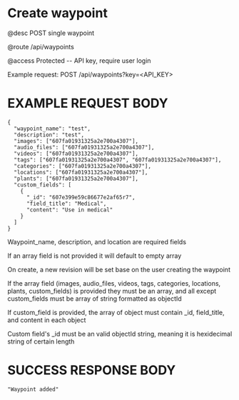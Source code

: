 # Create waypoint
@desc POST single waypoint

@route /api/waypoints

@access Protected -- API key, require user login

Example request: POST /api/waypoints?key=<API_KEY>

# EXAMPLE REQUEST BODY
```
{
  "waypoint_name": "test",
  "description": "test",
  "images": ["607fa01931325a2e700a4307"],
  "audio_files": ["607fa01931325a2e700a4307"],
  "videos": ["607fa01931325a2e700a4307"],
  "tags": ["607fa01931325a2e700a4307", "607fa01931325a2e700a4307"],
  "categories": ["607fa01931325a2e700a4307"],
  "locations": ["607fa01931325a2e700a4307"],
  "plants": ["607fa01931325a2e700a4307"],
  "custom_fields": [
    {
      "_id": "607e399e59c86677e2af65r7",
      "field_title": "Medical",
      "content": "Use in medical"
    }
  ]
}
```

Waypoint_name, description, and location are required fields

If an array field is not provided it will default to empty array

On create, a new revision will be set base on the user creating the waypoint

If the array field (images, audio_files, videos, tags, categories, locations, plants, custom_fields) is provided they must be an array, and all except custom_fields must be array of string formatted as objectId

If custom_field is provided, the array of object must contain _id, field_title, and content in each object

Custom field's _id must be an valid objectId string, meaning it is hexidecimal string of certain length

# SUCCESS RESPONSE BODY
```
"Waypoint added"
```